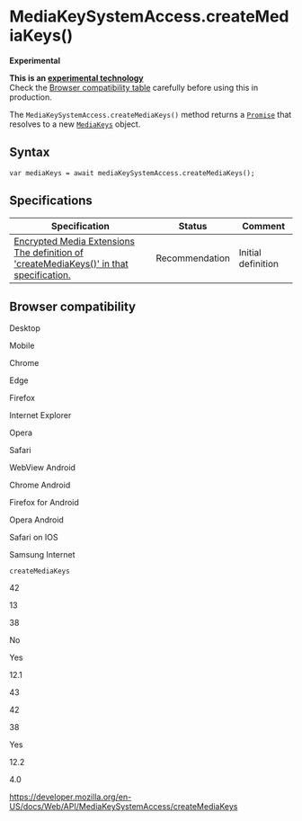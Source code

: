 MediaKeySystemAccess.createMediaKeys()
======================================

**Experimental**

**This is an [experimental technology](https://developer.mozilla.org/en-US/docs/MDN/Guidelines/Conventions_definitions#experimental)**  
Check the [Browser compatibility table](#browser_compatibility) carefully before using this in production.

The `MediaKeySystemAccess.createMediaKeys()` method returns a [`Promise`](https://developer.mozilla.org/en-US/docs/Web/JavaScript/Reference/Global_Objects/Promise) that resolves to a new [`MediaKeys`](../mediakeys) object.

Syntax
------

    var mediaKeys = await mediaKeySystemAccess.createMediaKeys();

Specifications
--------------

<table><thead><tr class="header"><th>Specification</th><th>Status</th><th>Comment</th></tr></thead><tbody><tr class="odd"><td><a href="https://w3c.github.io/encrypted-media/#dom-mediakeysystemaccess-createmediakeys">Encrypted Media Extensions<br />
<span class="small">The definition of 'createMediaKeys()' in that specification.</span></a></td><td><span class="spec-rec">Recommendation</span></td><td>Initial definition</td></tr></tbody></table>

Browser compatibility
---------------------

Desktop

Mobile

Chrome

Edge

Firefox

Internet Explorer

Opera

Safari

WebView Android

Chrome Android

Firefox for Android

Opera Android

Safari on IOS

Samsung Internet

`createMediaKeys`

42

13

38

No

Yes

12.1

43

42

38

Yes

12.2

4.0

<a href="https://developer.mozilla.org/en-US/docs/Web/API/MediaKeySystemAccess/createMediaKeys" class="_attribution-link">https://developer.mozilla.org/en-US/docs/Web/API/MediaKeySystemAccess/createMediaKeys</a>
